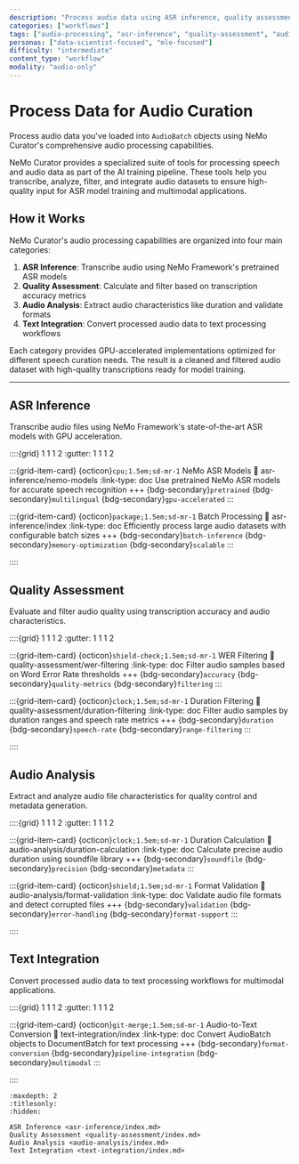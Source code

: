 ```yaml
---
description: "Process audio data using ASR inference, quality assessment, audio analysis, and text integration for high-quality speech datasets"
categories: ["workflows"]
tags: ["audio-processing", "asr-inference", "quality-assessment", "audio-analysis", "text-integration", "gpu-accelerated"]
personas: ["data-scientist-focused", "mle-focused"]
difficulty: "intermediate"
content_type: "workflow"
modality: "audio-only"
---
```


# Process Data for Audio Curation

Process audio data you've loaded into `AudioBatch` objects using NeMo Curator's comprehensive audio processing capabilities.

NeMo Curator provides a specialized suite of tools for processing speech and audio data as part of the AI training pipeline. These tools help you transcribe, analyze, filter, and integrate audio datasets to ensure high-quality input for ASR model training and multimodal applications.

## How it Works

NeMo Curator's audio processing capabilities are organized into four main categories:

1. **ASR Inference**: Transcribe audio using NeMo Framework's pretrained ASR models
2. **Quality Assessment**: Calculate and filter based on transcription accuracy metrics
3. **Audio Analysis**: Extract audio characteristics like duration and validate formats
4. **Text Integration**: Convert processed audio data to text processing workflows

Each category provides GPU-accelerated implementations optimized for different speech curation needs. The result is a cleaned and filtered audio dataset with high-quality transcriptions ready for model training.

---

## ASR Inference

Transcribe audio files using NeMo Framework's state-of-the-art ASR models with GPU acceleration.

::::{grid} 1 1 1 2
:gutter: 1 1 1 2

:::{grid-item-card} {octicon}`cpu;1.5em;sd-mr-1` NeMo ASR Models
:link: asr-inference/nemo-models
:link-type: doc
Use pretrained NeMo ASR models for accurate speech recognition
+++
{bdg-secondary}`pretrained`
{bdg-secondary}`multilingual`
{bdg-secondary}`gpu-accelerated`
:::

:::{grid-item-card} {octicon}`package;1.5em;sd-mr-1` Batch Processing
:link: asr-inference/index
:link-type: doc
Efficiently process large audio datasets with configurable batch sizes
+++
{bdg-secondary}`batch-inference`
{bdg-secondary}`memory-optimization`
{bdg-secondary}`scalable`
:::

::::

## Quality Assessment

Evaluate and filter audio quality using transcription accuracy and audio characteristics.

::::{grid} 1 1 1 2
:gutter: 1 1 1 2

:::{grid-item-card} {octicon}`shield-check;1.5em;sd-mr-1` WER Filtering
:link: quality-assessment/wer-filtering
:link-type: doc
Filter audio samples based on Word Error Rate thresholds
+++
{bdg-secondary}`accuracy`
{bdg-secondary}`quality-metrics`
{bdg-secondary}`filtering`
:::

:::{grid-item-card} {octicon}`clock;1.5em;sd-mr-1` Duration Filtering
:link: quality-assessment/duration-filtering
:link-type: doc
Filter audio samples by duration ranges and speech rate metrics
+++
{bdg-secondary}`duration`
{bdg-secondary}`speech-rate`
{bdg-secondary}`range-filtering`
:::


::::

## Audio Analysis

Extract and analyze audio file characteristics for quality control and metadata generation.

::::{grid} 1 1 1 2
:gutter: 1 1 1 2

:::{grid-item-card} {octicon}`clock;1.5em;sd-mr-1` Duration Calculation
:link: audio-analysis/duration-calculation
:link-type: doc
Calculate precise audio duration using soundfile library
+++
{bdg-secondary}`soundfile`
{bdg-secondary}`precision`
{bdg-secondary}`metadata`
:::

:::{grid-item-card} {octicon}`shield;1.5em;sd-mr-1` Format Validation
:link: audio-analysis/format-validation
:link-type: doc
Validate audio file formats and detect corrupted files
+++
{bdg-secondary}`validation`
{bdg-secondary}`error-handling`
{bdg-secondary}`format-support`
:::

::::

## Text Integration

Convert processed audio data to text processing workflows for multimodal applications.

::::{grid} 1 1 1 2
:gutter: 1 1 1 2

:::{grid-item-card} {octicon}`git-merge;1.5em;sd-mr-1` Audio-to-Text Conversion
:link: text-integration/index
:link-type: doc
Convert AudioBatch objects to DocumentBatch for text processing
+++
{bdg-secondary}`format-conversion`
{bdg-secondary}`pipeline-integration`
{bdg-secondary}`multimodal`
:::

::::

```{toctree}
:maxdepth: 2
:titlesonly:
:hidden:

ASR Inference <asr-inference/index.md>
Quality Assessment <quality-assessment/index.md>
Audio Analysis <audio-analysis/index.md>
Text Integration <text-integration/index.md>
```
